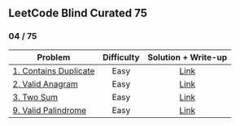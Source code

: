## LeetCode Blind Curated 75

### 04 / 75

**Problem** | **Difficulty** | **Solution + Write-up**
-- | :-: | :-:
[1. Contains Duplicate](https://leetcode.com/problems/contains-duplicate/) | Easy | [Link]()
[2. Valid Anagram](https://leetcode.com/problems/valid-anagram/) | Easy | [Link]()
[3. Two Sum ](https://leetcode.com/problems/two-sum/) | Easy | [Link]()
[9. Valid Palindrome](https://leetcode.com/problems/valid-palindrome/) | Easy | [Link]()